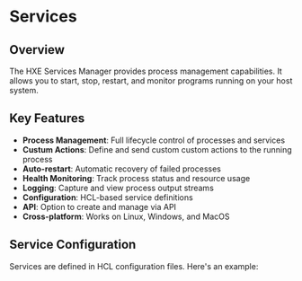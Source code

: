 # Services


## Overview

The HXE Services Manager provides process management capabilities. It allows you to start, stop, restart, and monitor programs running on your host system.

## Key Features

- **Process Management**: Full lifecycle control of processes and services
- **Custum Actions**: Define and send custom custom actions to the running process 
- **Auto-restart**: Automatic recovery of failed processes
- **Health Monitoring**: Track process status and resource usage
- **Logging**: Capture and view process output streams
- **Configuration**: HCL-based service definitions 
- **API**: Option to create and manage via API
- **Cross-platform**: Works on Linux, Windows, and MacOS

## Service Configuration

Services are defined in HCL configuration files. Here's an example:


